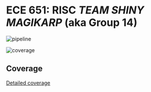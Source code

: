ECE 651: RISC *TEAM SHINY MAGIKARP* (aka Group 14) 
==================================================

![pipeline](https://gitlab.oit.duke.edu/jwp42/RISC_group14/badges/master/pipeline.svg)

![coverage](https://gitlab.oit.duke.edu/jwp42/RISC_group14/badges/master/coverage.svg?job=test)

## Coverage

[Detailed coverage](https://jwp42.pages.oit.duke.edu/RISC_group14/dashboard.html)
